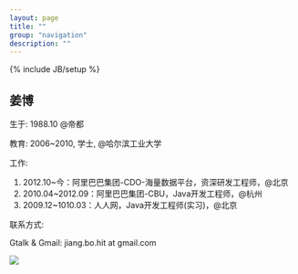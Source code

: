 ```yaml
---
layout: page
title: ""
group: "navigation"
description: ""
---
```

{% include JB/setup %}

姜博
----
生于: 1988.10 @帝都

教育: 2006~2010, 学士, @哈尔滨工业大学

工作: 

1. 2012.10~今：阿里巴巴集团-CDO-海量数据平台，资深研发工程师，@北京
2. 2010.04~2012.09：阿里巴巴集团-CBU，Java开发工程师，@杭州
3. 2009.12~1010.03：人人网，Java开发工程师(实习)，@北京

联系方式:

Gtalk & Gmail: jiang.bo.hit at gmail.com

<a href="http://weibo.com/u/1892066397?s=6uyXnP" target="_blank"><img border="0" src="http://service.t.sina.com.cn/widget/qmd/1892066397/8c17d4b5/1.png"/></a>



